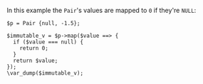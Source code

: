 In this example the `Pair`'s values are mapped to `0` if they're `NULL`:

```basic-usage.hack
$p = Pair {null, -1.5};

$immutable_v = $p->map($value ==> {
  if ($value === null) {
    return 0;
  }
  return $value;
});
\var_dump($immutable_v);
```
